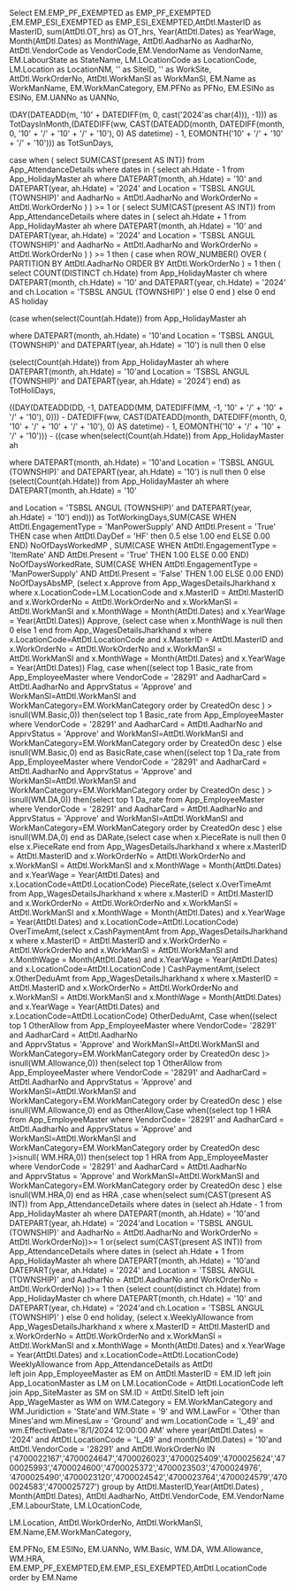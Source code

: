 

Select   EM.EMP_PF_EXEMPTED as EMP_PF_EXEMPTED ,EM.EMP_ESI_EXEMPTED as EMP_ESI_EXEMPTED,AttDtl.MasterID as MasterID,
sum(AttDtl.OT_hrs) as OT_hrs, Year(AttDtl.Dates) as YearWage, Month(AttDtl.Dates) as MonthWage,
AttDtl.AadharNo as AadharNo, AttDtl.VendorCode as VendorCode,EM.VendorName as VendorName,  
EM.LabourState as StateName, LM.LOcationCode as LocationCode,  LM.Location as LocationNM,   '' as SiteID, '' as WorkSite, AttDtl.WorkOrderNo,
AttDtl.WorkManSl as WorkManSl,   EM.Name as WorkManName, EM.WorkManCategory, EM.PFNo as PFNo, EM.ESINo as ESINo, 
EM.UANNo as UANNo,

(DAY(DATEADD(m, '10' + DATEDIFF(m, 0, cast('2024'as char(4))), -1))) 
as TotDaysInMonth,(DATEDIFF(ww, CAST(DATEADD(month, DATEDIFF(month, 0, '10' + '/' + '10' + '/' + '10'), 0) AS datetime) - 1, 
EOMONTH('10' + '/' + '10' + '/' + '10'))) as TotSunDays,


case 
    when (
        select SUM(CAST(present AS INT)) 
        from App_AttendanceDetails 
        where dates in (
            select ah.Hdate - 1 
            from App_HolidayMaster ah 
            where DATEPART(month, ah.Hdate) = '10' 
              and DATEPART(year, ah.Hdate) = '2024' 
              and Location = 'TSBSL ANGUL (TOWNSHIP)' 
              and AadharNo = AttDtl.AadharNo 
              and WorkOrderNo = AttDtl.WorkOrderNo
        )
    ) >= 1 
    or (
        select SUM(CAST(present AS INT)) 
        from App_AttendanceDetails 
        where dates in (
            select ah.Hdate + 1 
            from App_HolidayMaster ah 
            where DATEPART(month, ah.Hdate) = '10' 
              and DATEPART(year, ah.Hdate) = '2024' 
              and Location = 'TSBSL ANGUL (TOWNSHIP)' 
              and AadharNo = AttDtl.AadharNo 
              and WorkOrderNo = AttDtl.WorkOrderNo
        )
    ) >= 1 
    then (
        case 
            when ROW_NUMBER() OVER (
                PARTITION BY AttDtl.AadharNo 
                ORDER BY AttDtl.WorkOrderNo
            ) = 1 
            then (
                select COUNT(DISTINCT ch.Hdate) 
                from App_HolidayMaster ch 
                where DATEPART(month, ch.Hdate) = '10' 
                  and DATEPART(year, ch.Hdate) = '2024' 
                  and ch.Location = 'TSBSL ANGUL (TOWNSHIP)'
            ) 
            else 0 
        end
    ) 
    else 0 
end AS holiday


(case when(select(Count(ah.Hdate))  from App_HolidayMaster ah

where DATEPART(month, ah.Hdate) = '10'and Location = 'TSBSL ANGUL (TOWNSHIP)' and DATEPART(year, ah.Hdate) = '10') is null then 0 else 

(select(Count(ah.Hdate))
from App_HolidayMaster ah where DATEPART(month, ah.Hdate) = '10'and Location = 'TSBSL ANGUL (TOWNSHIP)'  and DATEPART(year, ah.Hdate) = '2024') end) 
as TotHoliDays,

((DAY(DATEADD(DD, -1, DATEADD(MM, DATEDIFF(MM, -1, '10' + '/' + '10' + '/' + '10'), 0))) - 
DATEDIFF(ww, CAST(DATEADD(month, DATEDIFF(month, 0, '10' + '/' + '10' + '/' + '10'), 0)  AS datetime) - 1,
EOMONTH('10' + '/' + '10' + '/' + '10'))) - ((case when(select(Count(ah.Hdate)) from App_HolidayMaster ah 

where DATEPART(month, ah.Hdate) = '10'and Location = 'TSBSL ANGUL (TOWNSHIP)' and DATEPART(year, ah.Hdate) = '10') is null then 0 else 
(select(Count(ah.Hdate))  from App_HolidayMaster ah  where DATEPART(month, ah.Hdate) = '10'



and Location = 'TSBSL ANGUL (TOWNSHIP)' and DATEPART(year, ah.Hdate) = '10') end)))  as TotWorkingDays,SUM(CASE WHEN AttDtl.EngagementType = 'ManPowerSupply'
AND AttDtl.Present = 'True' THEN  case when AttDtl.DayDef = 'HF' then 0.5 else 1.00 end ELSE 0.00 END) NoOfDaysWorkedMP ,
SUM(CASE WHEN AttDtl.EngagementType = 'ItemRate' AND AttDtl.Present = 'True' THEN 1.00 ELSE 0.00 END) NoOfDaysWorkedRate, 
SUM(CASE WHEN AttDtl.EngagementType = 'ManPowerSupply' AND AttDtl.Present = 'False' THEN 1.00 ELSE 0.00 END) NoOfDaysAbsMP,
(select x.Approve from App_WagesDetailsJharkhand x where x.LocationCode=LM.LocationCode and x.MasterID = AttDtl.MasterID 
and x.WorkOrderNo = AttDtl.WorkOrderNo and x.WorkManSl = AttDtl.WorkManSl and x.MonthWage = Month(AttDtl.Dates) 
and x.YearWage = Year(AttDtl.Dates)) Approve, (select case when x.MonthWage is null then 0 else 1 end from App_WagesDetailsJharkhand x 
where  x.LocationCode=AttDtl.LocationCode and  x.MasterID = AttDtl.MasterID and x.WorkOrderNo = AttDtl.WorkOrderNo 
and x.WorkManSl = AttDtl.WorkManSl and x.MonthWage = Month(AttDtl.Dates) and x.YearWage = Year(AttDtl.Dates)) Flag,
case when((select top 1 Basic_rate from App_EmployeeMaster where VendorCode = '28291' and AadharCard = AttDtl.AadharNo 
and ApprvStatus = 'Approve' and WorkManSl=AttDtl.WorkManSl and WorkManCategory=EM.WorkManCategory order by CreatedOn desc ) > isnull(WM.Basic,0)) 
then(select top 1 Basic_rate from App_EmployeeMaster where VendorCode = '28291' and AadharCard = AttDtl.AadharNo   and ApprvStatus = 'Approve' 
and WorkManSl=AttDtl.WorkManSl and WorkManCategory=EM.WorkManCategory order by CreatedOn desc   )
else isnull(WM.Basic,0) end as BasicRate,case when((select top 1 Da_rate from App_EmployeeMaster 
where VendorCode = '28291' and AadharCard = AttDtl.AadharNo  and ApprvStatus = 'Approve' and WorkManSl=AttDtl.WorkManSl and WorkManCategory=EM.WorkManCategory 
order by CreatedOn desc  ) > isnull(WM.DA,0)) then(select top 1 Da_rate from App_EmployeeMaster where VendorCode = '28291' and AadharCard = AttDtl.AadharNo
and ApprvStatus = 'Approve' and WorkManSl=AttDtl.WorkManSl and WorkManCategory=EM.WorkManCategory order by CreatedOn desc  ) 
else isnull(WM.DA,0) end as DARate,(select case when x.PieceRate is null then 0 else x.PieceRate end from App_WagesDetailsJharkhand x 
where x.MasterID = AttDtl.MasterID and x.WorkOrderNo = AttDtl.WorkOrderNo and x.WorkManSl = AttDtl.WorkManSl and x.MonthWage = Month(AttDtl.Dates)
and x.YearWage = Year(AttDtl.Dates)  and x.LocationCode=AttDtl.LocationCode) PieceRate,(select x.OverTimeAmt 
from App_WagesDetailsJharkhand x where x.MasterID = AttDtl.MasterID and x.WorkOrderNo = AttDtl.WorkOrderNo 
and x.WorkManSl = AttDtl.WorkManSl and x.MonthWage = Month(AttDtl.Dates)  and x.YearWage = Year(AttDtl.Dates) 
and x.LocationCode=AttDtl.LocationCode) OverTimeAmt,(select x.CashPaymentAmt from App_WagesDetailsJharkhand x 
where x.MasterID = AttDtl.MasterID and x.WorkOrderNo = AttDtl.WorkOrderNo and x.WorkManSl = AttDtl.WorkManSl
and x.MonthWage = Month(AttDtl.Dates) and x.YearWage = Year(AttDtl.Dates) and x.LocationCode=AttDtl.LocationCode ) 
CashPaymentAmt,(select x.OtherDeduAmt from App_WagesDetailsJharkhand x where x.MasterID = AttDtl.MasterID 
and x.WorkOrderNo = AttDtl.WorkOrderNo and x.WorkManSl = AttDtl.WorkManSl and x.MonthWage = Month(AttDtl.Dates) 
and x.YearWage = Year(AttDtl.Dates) and x.LocationCode=AttDtl.LocationCode) OtherDeduAmt,
Case when((select top 1 OtherAllow from App_EmployeeMaster where VendorCode= '28291' and AadharCard = AttDtl.AadharNo  
and ApprvStatus = 'Approve' and WorkManSl=AttDtl.WorkManSl and WorkManCategory=EM.WorkManCategory order by CreatedOn desc   )> isnull(WM.Allowance,0)) 
then(select top 1 OtherAllow from App_EmployeeMaster where VendorCode = '28291' and AadharCard = AttDtl.AadharNo   and ApprvStatus = 'Approve'
and WorkManSl=AttDtl.WorkManSl and WorkManCategory=EM.WorkManCategory order by CreatedOn desc  ) else isnull(WM.Allowance,0) 
end as OtherAllow,Case when((select top 1 HRA from App_EmployeeMaster where VendorCode= '28291' and AadharCard = AttDtl.AadharNo and 
ApprvStatus = 'Approve' and WorkManSl=AttDtl.WorkManSl and WorkManCategory=EM.WorkManCategory order by CreatedOn desc  )>isnull( WM.HRA,0))
then(select top 1 HRA from App_EmployeeMaster where VendorCode = '28291' and AadharCard = AttDtl.AadharNo  
and ApprvStatus = 'Approve' and WorkManSl=AttDtl.WorkManSl and WorkManCategory=EM.WorkManCategory order by CreatedOn desc ) else isnull(WM.HRA,0) 
end as HRA ,case when(select sum(CAST(present AS INT)) from App_AttendanceDetails where dates in (select ah.Hdate - 1 from App_HolidayMaster ah 
where DATEPART(month, ah.Hdate) = '10'and DATEPART(year, ah.Hdate) = '2024'and  Location = 'TSBSL ANGUL (TOWNSHIP)' and AadharNo = AttDtl.AadharNo 
and WorkOrderNo = AttDtl.WorkOrderNo))>= 1 or(select sum(CAST(present AS INT)) from App_AttendanceDetails where dates in 
(select ah.Hdate + 1 from App_HolidayMaster ah where DATEPART(month, ah.Hdate) = '10'and DATEPART(year, ah.Hdate) = '2024'
and Location = 'TSBSL ANGUL (TOWNSHIP)' and AadharNo = AttDtl.AadharNo and WorkOrderNo = AttDtl.WorkOrderNo) )>= 1 then 
(select count(distinct ch.Hdate) from App_HolidayMaster ch where  DATEPART(month, ch.Hdate) = '10'
and DATEPART(year, ch.Hdate) = '2024'and ch.Location = 'TSBSL ANGUL (TOWNSHIP)' )      else 0 end holiday,
(select x.WeeklyAllowance from App_WagesDetailsJharkhand x where x.MasterID = AttDtl.MasterID and x.WorkOrderNo = AttDtl.WorkOrderNo 
and x.WorkManSl = AttDtl.WorkManSl and x.MonthWage = Month(AttDtl.Dates)  and x.YearWage = Year(AttDtl.Dates)
and x.LocationCode=AttDtl.LocationCode) WeeklyAllowance                     from App_AttendanceDetails as AttDtl  
left join App_EmployeeMaster as EM  on AttDtl.MasterID = EM.ID left join App_LocationMaster as LM on LM.LocationCode = AttDtl.LocationCode 
left join App_SiteMaster as SM on SM.ID = AttDtl.SiteID  left join App_WageMaster as WM on WM.Category = EM.WorkManCategory 
and WM.Juridiction = 'State'and WM.State = '9' and WM.LawFor = 'Other than Mines'and wm.MinesLaw = 'Ground'
and wm.LocationCode = 'L_49'  and wm.EffectiveDate='8/1/2024 12:00:00 AM' where year(AttDtl.Dates) = '2024'
and AttDtl.LocationCode = 'L_49' and month(AttDtl.Dates) = '10'and AttDtl.VendorCode = '28291'
and AttDtl.WorkOrderNo IN 
('4700022167','4700024647','4700026023','4700025409','4700025624','4700025993','4700024600','4700025372','4700023503','4700024976',
'4700025490','4700023120','4700024542','4700023764','4700024579','4700024583','4700025727')
group by AttDtl.MasterID,Year(AttDtl.Dates) , Month(AttDtl.Dates), AttDtl.AadharNo, AttDtl.VendorCode,  EM.VendorName ,EM.LabourState, LM.LOcationCode,

LM.Location, AttDtl.WorkOrderNo, AttDtl.WorkManSl, EM.Name,EM.WorkManCategory, 

EM.PFNo, EM.ESINo, EM.UANNo, WM.Basic, WM.DA, WM.Allowance, WM.HRA, EM.EMP_PF_EXEMPTED,EM.EMP_ESI_EXEMPTED,AttDtl.LocationCode order by EM.Name  


